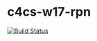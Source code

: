 # c4cs-w17-rpn
[![Build Status](https://travis-ci.org/maddenem/c4cs-w17-rpn.svg?branch=master)](https://travis-ci.org/maddenem/c4cs-w17-rpn)
